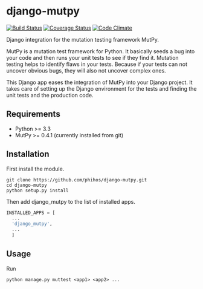 # django-mutpy
[![Build Status](https://travis-ci.org/phihos/django-mutpy.svg?branch=master)](https://travis-ci.org/phihos/django-mutpy)
[![Coverage Status](https://coveralls.io/repos/github/phihos/django-mutpy/badge.svg?branch=master)](https://coveralls.io/github/phihos/django-mutpy?branch=master)
[![Code Climate](https://codeclimate.com/github/phihos/django-mutpy/badges/gpa.svg)](https://codeclimate.com/github/phihos/django-mutpy)

Django integration for the mutation testing framework MutPy.

MutPy is a mutation test framework for Python. It basically seeds a bug into your code and then runs your unit tests to see if they find it.
Mutation testing helps to identify flaws in your tests. Because if your tests can not uncover obvious bugs, they will also not uncover complex ones.

This Django app eases the integration of MutPy into your Django project. It takes care of setting up the Django environment for the tests and finding the unit tests and the production code.

## Requirements

  * Python >= 3.3
  * MutPy >= 0.4.1 (currently installed from git)

## Installation

First install the module.
```
git clone https://github.com/phihos/django-mutpy.git
cd django-mutpy
python setup.py install
```
Then add django_mutpy to the list of installed apps.

``` python
INSTALLED_APPS = [
  ...
  'django_mutpy',
  ...
  ]
```

## Usage

Run

```
python manage.py muttest <app1> <app2> ...
```
